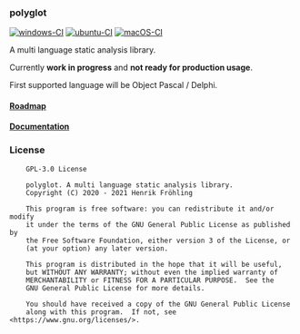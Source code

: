 ### polyglot

[![windows-CI](https://github.com/henrikfroehling/polyglot/workflows/windows-CI/badge.svg)](https://github.com/henrikfroehling/polyglot/actions?query=workflow%3Awindows-CI)
[![ubuntu-CI](https://github.com/henrikfroehling/polyglot/workflows/ubuntu-CI/badge.svg)](https://github.com/henrikfroehling/polyglot/actions?query=workflow%3Aubuntu-CI)
[![macOS-CI](https://github.com/henrikfroehling/polyglot/workflows/macOS-CI/badge.svg)](https://github.com/henrikfroehling/polyglot/actions?query=workflow%3AmacOS-CI)

A multi language static analysis library.

Currently **work in progress** and **not ready for production usage**.

First supported language will be Object Pascal / Delphi.

#### [Roadmap](https://github.com/henrikfroehling/polyglot/blob/develop/docs/Roadmap.md)

#### [Documentation](https://github.com/henrikfroehling/polyglot/blob/develop/docs/Documentation.md)

### License

```text
    GPL-3.0 License

    polyglot. A multi language static analysis library.
    Copyright (C) 2020 - 2021 Henrik Fröhling

    This program is free software: you can redistribute it and/or modify
    it under the terms of the GNU General Public License as published by
    the Free Software Foundation, either version 3 of the License, or
    (at your option) any later version.

    This program is distributed in the hope that it will be useful,
    but WITHOUT ANY WARRANTY; without even the implied warranty of
    MERCHANTABILITY or FITNESS FOR A PARTICULAR PURPOSE.  See the
    GNU General Public License for more details.

    You should have received a copy of the GNU General Public License
    along with this program.  If not, see <https://www.gnu.org/licenses/>.
```

